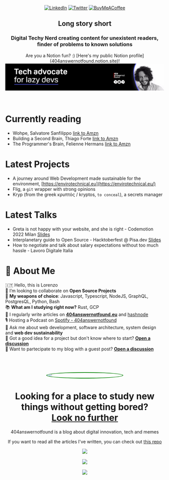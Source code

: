 <div align="center">

[![LinkedIn](https://img.shields.io/badge/LinkedIn-%230077B5.svg?logo=linkedin&logoColor=white)](https://linkedin.com/in/lorenzopieri) [![Twitter](https://img.shields.io/badge/Twitter-%231DA1F2.svg?logo=Twitter&logoColor=white)](https://twitter.com/404answnotfound) [![BuyMeACoffee](https://img.shields.io/badge/-buy_me_a%C2%A0coffee-gray?logo=buy-me-a-coffee)](https://www.buymeacoffee.com/404answnotfound)

<h2>Long story short</h2>
<h3>Digital Techy Nerd creating content for unexistent readers, finder of problems to known solutions</h3>
    Are you a Notion fun? :) [Here's my public Notion profile](404answernotfound.notion.site)!
</div>


<div align="center">
<a href="https://404answernotfound.eu">
    <img align="center" src="github.png">

</a>
  <br/><br/><br/>
  </div>


# Currently reading<br/>
- Wohpe, Salvatore Sanfilippo [link to Amzn](https://www.amazon.it/Wohpe-Salvatore-Sanfilippo/dp/B09XT6J3WX)
- Building a Second Brain, Thiago Forte [link to Amzn](https://www.amazon.com/Building-Second-Brain-Organize-Potential/dp/1982167386)
- The Programmer's Brain, Felienne Hermans [link to Amzn](https://www.amazon.com/Programmers-Brain-every-programmer-cognition/dp/1617298670)
# Latest Projects<br/>
- A journey around Web Development made sustainable for the environment, [https://envirotechnical.eu](https://envirotechnical.eu/)
- Flig, a `git` wrapper with strong opinions
- Kryp (from the greek κρυπτός / kryptos, `to conceal`), a secrets manager

# Latest Talks<br/>
- Greta is not happy with your website, and she is right - Codemotion 2022 Milan [Slides](https://envirotechnical.eu/)
- Interplanetary guide to Open Source - Hacktoberfest @ Pisa.dev [Slides](https://404answernotfound.github.io/talks/interplanetary-guide-to-opensource-hacktoberfest-2022/slides/)
- How to negotiate and talk about salary expectations without too much hassle - Lavoro Digitale Italia 

# 🐯 About Me

🇮🇹 Hello, this is Lorenzo<br/>
🤖 I’m looking to collaborate on **Open Source Projects**<br/>
👾 **My weapons of choice**: Javascript, Typescript, NodeJS, GraphQL, PostgresQL, Python, Bash<br/>
📚 **What am I studying right now?** Rust, GCP<br/>
📝 I regularly write articles on **[404answernotfound.eu](https://404answernotfound.eu)** and [hashnode](https://404answnotfound.hashnode.dev)<br/>
🎙️ Hosting a Podcast on [Spotify - 404answernotfound](https://open.spotify.com/show/0d3hBsVITjcFRxPRqvNtCQ?si=5da24042e397411a)<br/>
💬 Ask me about web development, software architecture, system design and **web dev sustainability**<br/>
🤗 Got a good idea for a project but don't know where to start? **[Open a discussion](https://github.com/404answernotfound/community/discussions)**<br/>
💪 Want to partecipate to my blog with a guest post? **[Open a discussion](https://github.com/404answernotfound/community/discussions)**<br/>

<div align="center">
  <br/><br/><br/>
<a href="https://404answernotfound.eu/about">
    <img width="240" align="center" style="display: inline-block; border: 2px solid green; border-radius: 50%" src="https://404answernotfound.eu/_next/image?url=%2Fstatic%2Fimages%2F404answernotfounddarktheme.png&w=128&q=75">
</a>  

# Looking for a place to study new things without getting bored?<br/>[Look no further](https://404answernotfound.eu)  

404answernotfound is a blog about digital innovation, tech and memes  

If you want to read all the articles I've written, you can check out [this repo](https://github.com/404answernotfound/404answernotfound-articles-github-list)



![](https://github-readme-stats.vercel.app/api?username=404answernotfound&theme=midnight-purple&hide_border=true&include_all_commits=false&count_private=false)


  ![](https://github-readme-streak-stats.herokuapp.com/?user=404answernotfound&theme=midnight-purple&hide_border=true)  
  
  ![](https://github-readme-stats.vercel.app/api/top-langs/?username=404answernotfound&theme=midnight-purple&hide_border=true&include_all_commits=false&count_private=false&layout=compact)  
  
  
</div>

